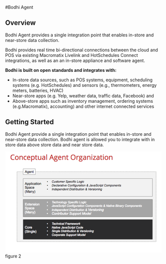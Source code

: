 #Bodhi Agent

## Overview
Bodhi Agent provides a single integration point that enables in-store and near-store data collection.


Bodhi provides real time bi-directional connections between the cloud and POS via
existing Macromatix Livelink and HotSchedules Connect integrations, as well as an
an in-store appliance and software agent.

**Bodhi is built on open standards and integrates with:**

* In-store data sources, such as POS systems, equipment, scheduling systems (e.g. HotSchedules) and sensors (e.g., thermometers, energy meters, batteries, HVAC)  
* Near-store apps (e.g. Yelp, weather data, traffic data, Facebook) and  
* Above-store apps such as inventory management, ordering systems (e.g.Macromatix), accounting) and other internet connected services  


## Getting Started
Bodhi Agent provide a single integration point that enables in-store and near-store data collection. Bodhi agent is allowed you to integrate with in store data above store data and near store data. 

![alt text](/images/agentdiagram.png?raw=true "figure  2")  
figure 2